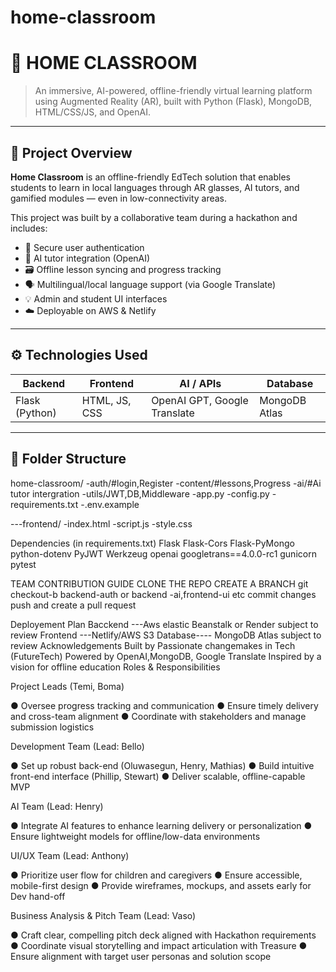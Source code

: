 # home-classroom
# 🏫 HOME CLASSROOM

> An immersive, AI-powered, offline-friendly virtual learning platform using Augmented Reality (AR), built with Python (Flask), MongoDB, HTML/CSS/JS, and OpenAI.

---

## 📌 Project Overview

**Home Classroom** is an offline-friendly EdTech solution that enables students to learn in local languages through AR glasses, AI tutors, and gamified modules — even in low-connectivity areas.

This project was built by a collaborative team during a hackathon and includes:

- 🔐 Secure user authentication
- 🤖 AI tutor integration (OpenAI)
- 🗃️ Offline lesson syncing and progress tracking
- 🗣️ Multilingual/local language support (via Google Translate)
- 💡 Admin and student UI interfaces
- ☁️ Deployable on AWS & Netlify

---

## ⚙️ Technologies Used

| Backend          | Frontend     | AI / APIs          | Database     |
|------------------|--------------|--------------------|--------------|
| Flask (Python)   | HTML, JS, CSS| OpenAI GPT, Google Translate | MongoDB Atlas |

---

## 🚀 Folder Structure
home-classroom/
-auth/#login,Register
-content/#lessons,Progress
-ai/#Ai tutor intergration
-utils/JWT,DB,Middleware
-app.py
-config.py
-requirements.txt
-.env.example

---frontend/
-index.html
-script.js
-style.css

Dependencies (in requirements.txt)
Flask
Flask-Cors
Flask-PyMongo
python-dotenv
PyJWT
Werkzeug
openai
googletrans==4.0.0-rc1
gunicorn
pytest

TEAM CONTRIBUTION GUIDE
CLONE THE REPO
CREATE A BRANCH
git checkout-b backend-auth or backend -ai,frontend-ui etc
commit changes
push and create a pull request

Deployement Plan
Bacckend ---Aws elastic Beanstalk or Render subject to review
Frontend ---Netlify/AWS S3
Database---- MongoDB Atlas subject to review
Acknowledgements
Built by Passionate changemakes in Tech (FutureTech)
Powered by OpenAI,MongoDB, Google Translate
Inspired by a vision for offline education
Roles & Responsibilities

Project Leads (Temi, Boma)

● Oversee progress tracking and communication
● Ensure timely delivery and cross-team alignment
● Coordinate with stakeholders and manage submission logistics

Development Team (Lead: Bello)

● Set up robust back-end (Oluwasegun, Henry, Mathias)
● Build intuitive front-end interface (Phillip, Stewart)
● Deliver scalable, offline-capable MVP

AI Team (Lead: Henry)

● Integrate AI features to enhance learning delivery or personalization
● Ensure lightweight models for offline/low-data environments

UI/UX Team (Lead: Anthony)

● Prioritize user flow for children and caregivers
● Ensure accessible, mobile-first design
● Provide wireframes, mockups, and assets early for Dev hand-off

Business Analysis & Pitch Team (Lead: Vaso)

● Craft clear, compelling pitch deck aligned with Hackathon requirements
● Coordinate visual storytelling and impact articulation with Treasure
● Ensure alignment with target user personas and solution scope
